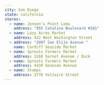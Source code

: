 ```yaml
---
city: San Diego
state: california
stores:
  - name: Jensen's Point Loma
    address: "955 Catalina Boulevard #101"
  - name: Lazy Acres Market
    address: 422 West Washington Street
  - address: "2087 San Elijo Avenue "
    name: Cardiff Seaside Market
  - name: Sprouts Farmers Market
    address: 1260 Garnet Avenue / Dock
  - name: Sprouts Farmers Market
    address: 4439 Genesee Avenue
  - name: Stumps
    address: 3770 Voltaire Street
---
```

